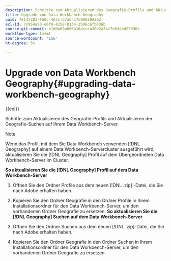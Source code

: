 ```yaml
---
description: Schritte zum Aktualisieren des Geografie-Profils und Aktualisieren der Geografie-Suchen auf Ihrem Data Workbench-Server.
title: Upgrade von Data Workbench Geography
uuid: 7e147283-fe0c-4d7c-b7ad-c7c98029d202
exl-id: 7c954a73-e6f9-4258-8134-2b96c6fb636b
source-git-commit: b1dda69a606a16dccca30d2a74c7e63dbd27936c
workflow-type: tm+mt
source-wordcount: '156'
ht-degree: 5%

---
```


# Upgrade von Data Workbench Geography{#upgrading-data-workbench-geography}

{{eol}}

Schritte zum Aktualisieren des Geografie-Profils und Aktualisieren der Geografie-Suchen auf Ihrem Data Workbench-Server.

>[!NOTE]
>
>Wenn das Profil, mit dem Sie Data Workbench verwenden [!DNL Geography] auf einem Data Workbench-Servercluster ausgeführt wird, aktualisieren Sie die [!DNL Geography] Profil auf dem Übergeordneten Data Workbench-Server im Cluster.

**So aktualisieren Sie die [!DNL Geography] Profil auf dem Data Workbench-Server**

1. Öffnen Sie den Ordner Profile aus dem neuen [!DNL .zip] -Datei, die Sie nach Adobe erhalten haben.
1. Kopieren Sie den Ordner Geografie in den Ordner Profile in Ihrem Installationsordner für den Data Workbench-Server, um den vorhandenen Ordner Geografie zu ersetzen.
   **So aktualisieren Sie die [!DNL Geography] Suchen auf dem Data Workbench-Server**

1. Öffnen Sie den Ordner Suchen aus dem neuen [!DNL .zip]-Datei, die Sie nach Adobe erhalten haben.
1. Kopieren Sie den Ordner Geografie in den Ordner Suchen in Ihrem Installationsordner für den Data Workbench-Server, um den vorhandenen Ordner Geografie zu ersetzen.
